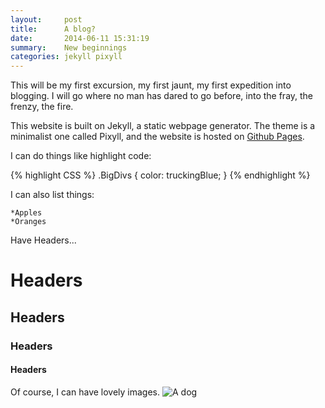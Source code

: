 ```yaml
---
layout:     post
title:      A blog?
date:       2014-06-11 15:31:19
summary:    New beginnings
categories: jekyll pixyll
---
```


This will be my first excursion, my first jaunt, my first expedition into
blogging. I will go where no man has dared to go before, into the fray, the 
frenzy, the fire.

This website is built on Jekyll, a static webpage generator. The theme is a 
minimalist one called Pixyll, and the website is hosted on [Github Pages](https://pages.github.com/).

I can do things like highlight code:

{% highlight CSS %}
	.BigDivs {
	color: truckingBlue;
}
{% endhighlight %}

I can also list things:

	*Apples
	*Oranges

Have Headers...

# Headers
## Headers
### Headers
#### Headers

Of course, I can have lovely images.
![A dog](http://i.imgur.com/2q3DKN6.jpg)